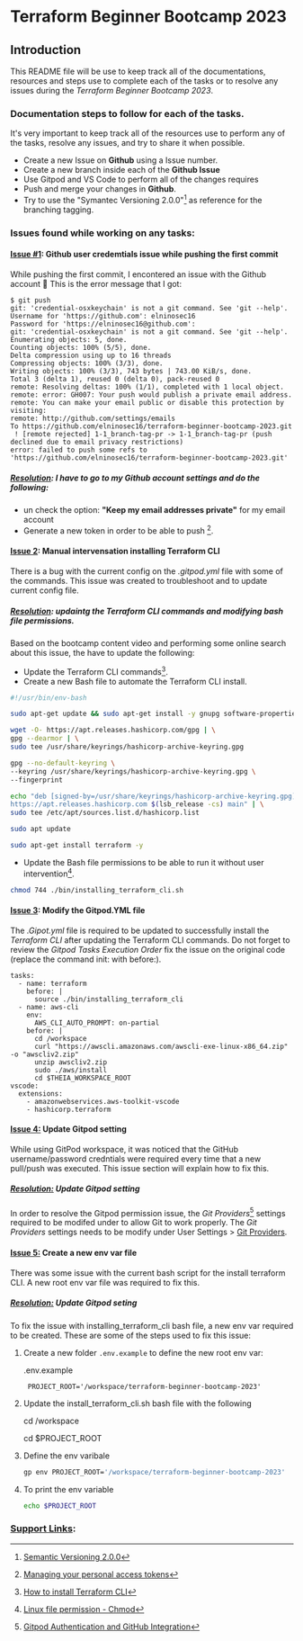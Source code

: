 # Terraform Beginner Bootcamp 2023

## Introduction

This README file will be use to keep track all of the documentations, resources and steps use to complete each of the tasks or to resolve any issues during the *Terraform Beginner Bootcamp 2023*. 

### Documentation steps to follow for each of the tasks.

It's very important to keep track all of the resources use to perform any of the tasks, resolve any issues, and try to share it when possible. 

- Create a new Issue on **Github** using a Issue number.
- Create a new branch inside each of the **Github Issue**
- Use Gitpod and VS Code to perform all of the changes requires
- Push and merge your changes in **Github**.
- Try to use the "Symantec Versioning 2.0.0"[^1] as reference for the branching tagging.  

### Issues found while working on any tasks:

#### <u>Issue #1</u>: Github user credemtials issue while pushing the first commit

While pushing the first commit, I encontered an issue with the Github account :thinking: This is the error message that I got:

```git
$ git push
git: 'credential-osxkeychain' is not a git command. See 'git --help'.
Username for 'https://github.com': elninosec16
Password for 'https://elninosec16@github.com': 
git: 'credential-osxkeychain' is not a git command. See 'git --help'.
Enumerating objects: 5, done.
Counting objects: 100% (5/5), done.
Delta compression using up to 16 threads
Compressing objects: 100% (3/3), done.
Writing objects: 100% (3/3), 743 bytes | 743.00 KiB/s, done.
Total 3 (delta 1), reused 0 (delta 0), pack-reused 0
remote: Resolving deltas: 100% (1/1), completed with 1 local object.
remote: error: GH007: Your push would publish a private email address.
remote: You can make your email public or disable this protection by visiting:
remote: http://github.com/settings/emails
To https://github.com/elninosec16/terraform-beginner-bootcamp-2023.git
 ! [remote rejected] 1-1_branch-tag-pr -> 1-1_branch-tag-pr (push declined due to email privacy restrictions)
error: failed to push some refs to 'https://github.com/elninosec16/terraform-beginner-bootcamp-2023.git'
```

##### <u>Resolution</u>: I have to go to my Github account settings and do the following:
  - un check the option: **"Keep my email addresses private"** for my email account 
  - Generate a new token in order to be able to push [^2].



#### <u>Issue 2</u>: Manual intervensation installing Terraform CLI

There is a bug with the current config on the *.gitpod.yml* file with some of the commands. This issue was created to troubleshoot and to update current config file. 

##### <u>Resolution</u>: updaintg the Terraform CLI commands and modifying bash file permissions.  

Based on the bootcamp content video and performing some online search about this issue, the have to update the following:
  - Update the Terraform CLI commands[^3].
  - Create a new Bash file to automate the Terraform CLI install.
  
  ```bash
  #!/usr/bin/env-bash

  sudo apt-get update && sudo apt-get install -y gnupg software-properties-common curl

  wget -O- https://apt.releases.hashicorp.com/gpg | \
  gpg --dearmor | \
  sudo tee /usr/share/keyrings/hashicorp-archive-keyring.gpg

  gpg --no-default-keyring \
  --keyring /usr/share/keyrings/hashicorp-archive-keyring.gpg \
  --fingerprint

  echo "deb [signed-by=/usr/share/keyrings/hashicorp-archive-keyring.gpg] \
  https://apt.releases.hashicorp.com $(lsb_release -cs) main" | \
  sudo tee /etc/apt/sources.list.d/hashicorp.list

  sudo apt update

  sudo apt-get install terraform -y
  ```

  - Update the Bash file permissions to be able to run it without user intervention[^4].

  ```bash
  chmod 744 ./bin/installing_terraform_cli.sh
  ```

  #### <u>Issue 3</u>: Modify the Gitpod.YML file

The *.Gipot.yml* file is required to be updated to successfully install the *Terraform CLI* after updating the Terraform CLI commands. Do not forget to review the *Gitpod Tasks Execution Order* fix the issue on the original code (replace the command init: with before:).

```
tasks:
  - name: terraform
    before: |
      source ./bin/installing_terraform_cli
  - name: aws-cli
    env:
      AWS_CLI_AUTO_PROMPT: on-partial
    before: |
      cd /workspace
      curl "https://awscli.amazonaws.com/awscli-exe-linux-x86_64.zip" -o "awscliv2.zip"
      unzip awscliv2.zip
      sudo ./aws/install
      cd $THEIA_WORKSPACE_ROOT
vscode:
  extensions:
    - amazonwebservices.aws-toolkit-vscode
    - hashicorp.terraform
```

#### <u>Issue 4:</u> Update Gitpod setting

While using GitPod workspace, it was noticed that the GitHub username/password credntials were required every time that a new pull/push was executed. This issue section will explain how to fix this. 
 
##### <u>Resolution:</u> Update Gitpod setting

In order to resolve the Gitpod permission issue, the *Git Providers*[^6] settings required to be modifed under to allow Git to work properly. The *Git Providers* settings needs to be modify under User Settings > [Git Providers](https://gitpod.io/user/integrations).

#### <u>Issue 5:</u> Create a new env var file

There was some issue with the current bash script for the install terraform CLI. A new root env var file was required to fix this. 
 
##### <u>Resolution:</u> Update Gitpod seting

To fix the issue with installing_terraform_cli bash file, a new env var required to be created. These are some of the steps used to fix this issue:

1. Create a new folder `.env.example` to define the new root env var:

    .env.example
       
        PROJECT_ROOT='/workspace/terraform-beginner-bootcamp-2023'
  
2. Update the install_terraform_cli.sh bash file with the following
  
     cd /workspace
     
     cd $PROJECT_ROOT

3. Define the env varibale 

      ```sh
      gp env PROJECT_ROOT='/workspace/terraform-beginner-bootcamp-2023'
      ```
  

4. To print the env variable

      ```sh
      echo $PROJECT_ROOT
      ```

### <u>Support Links</u>:

[^1]:[Semantic Versioning 2.0.0](https://semver.org/)

[^2]:[Managing your personal access tokens](https://docs.github.com/en/enterprise-server@3.6/authentication/keeping-your-account-and-data-secure/managing-your-personal-access-tokens)

[^3]:[How to install Terraform CLI](https://developer.hashicorp.com/terraform/tutorials/aws-get-started/install-cli)

[^4]:[Linux file permission - Chmod](https://en.wikipedia.org/wiki/Chmod)

[^5]:[Gitpod Tasks Execution order](https://www.gitpod.io/docs/configure/workspaces/tasks)

[^6]:[Gitpod Authentication and GitHub Integration](https://www.gitpod.io/docs/configure/authentication)

